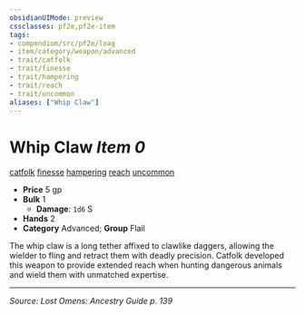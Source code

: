 ```yaml
---
obsidianUIMode: preview
cssclasses: pf2e,pf2e-item
tags:
- compendium/src/pf2e/loag
- item/category/weapon/advanced
- trait/catfolk
- trait/finesse
- trait/hampering
- trait/reach
- trait/uncommon
aliases: ["Whip Claw"]
---
```

# Whip Claw *Item 0*  
[catfolk](rules/traits/catfolk-b1.md "Catfolk Ancestry & Heritage Trait")  [finesse](rules/traits/finesse.md "Finesse Weapon Trait")  [hampering](rules/traits/hampering-loag.md "Hampering Weapon Trait")  [reach](rules/traits/reach.md "Reach Weapon Trait")  [uncommon](rules/traits/uncommon.md "Uncommon Rarity Trait")  

- **Price** 5 gp
- **Bulk** 1
  - **Damage**: `1d6` S
- **Hands** 2
- **Category** Advanced; **Group** Flail 

The whip claw is a long tether affixed to clawlike daggers, allowing the wielder to fling and retract them with deadly precision. Catfolk developed this weapon to provide extended reach when hunting dangerous animals and wield them with unmatched expertise.


---
*Source: Lost Omens: Ancestry Guide p. 139*